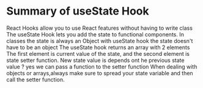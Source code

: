 # Summary of useState Hook

React Hooks allow you to use React features without having to write class
The useState Hook lets you add the state to functional components.
In classes the state is always an Object
with useState hook the state doesn't have to be an object
The useState hook returns an array with 2 elements
The first element is current value of the state, and the second element is state setter function.
New state value is depends ont he previous state value ? yes we can pass a function to the setter function
When dealing with objects or arrays,always make sure to spread your state variable and then call the setter function.
